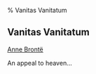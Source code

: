 % Vanitas Vanitatum

## Vanitas Vanitatum

[Anne Brontë ](http://digital.library.upenn.edu/women/bronte/poems/pba-vanitas.html)

An appeal to heaven...